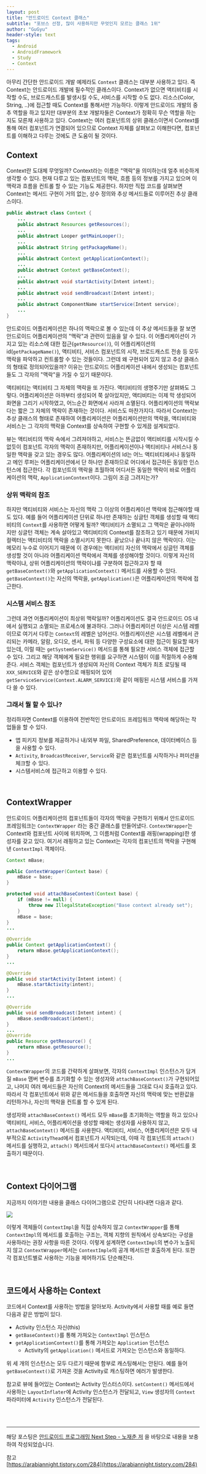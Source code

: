 ```yaml
---
layout: post
title: "안드로이드 Context 클래스"
subtitle: "포브스 선정, 많이 사용하지만 무엇인지 모르는 클래스 1위"
author: "GuGyu"
header-style: text
tags:
  - Android
  - AndroidFramework
  - Study
  - Context
---
```


아무리 간단한 안드로이드 개발 예제라도 `Context` 클래스는 대부분 사용하고 있다. 즉 Context는 안드로이드 개발에 필수적인 클래스이다. Context가 없으면 액티비티를 시작할 수도, 브로드캐스트를 발생시킬 수도, 서비스를 시작할 수도 없다. 리소스(Color, String, ..)에 접근할 때도 Context를 통해서만 가능하다. 이렇게 안드로이드 개발의 중추 역할을 하고 있지만 대부분의 초보 개발자들은 Context가 정확히 무슨 역할을 하는지도 모른채 사용하고 있다. Context는 여러 컴포넌트의 상위 클래스이면서 Context를 통해 여러 컴포넌트가 연결되어 있으므로 Context 자체를 살펴보고 이해한다면, 컴포넌트를 이해하고 다루는 것에도 큰 도움이 될 것이다.  

## Context  

Context란 도대체 무엇일까? Context라는 이름은 "맥락"을 의미하는데 얼추 비슷하게 생각할 수 있다. 현재 다루고 있는 컴포넌트의 맥락, 흐름 등의 정보를 가지고 있으며 이 맥락과 흐름을 컨트롤 할 수 있는 기능도 제공한다. 하지만 직접 코드를 살펴보면 Context는 메서드 구현이 거의 없는, 상수 정의와 추상 메서드들로 이루어진 추상 클래스이다.

```java
public abstract class Context {
    ...
    public abstract Resources getResources();
    ...
    public abstract Looper getMainLooper();
    ...
    public abstract String getPackageName();
    ...
    public abstract Context getApplicationContext();
    ...
    public abstract Context getBaseContext();
    ...
    public abstract void startActivity(Intent intent);
    ...
    public abstract void sendBroadcast(Intent intent);
    ...
    public abstract ComponentName startService(Intent service);
    ...
}
```

 안드로이드 어플리케이션은 하나의 맥락으로 볼 수 있는데 이 추상 메서드들을 잘 보면 안드로이드 어플리케이션의 "맥락"과 관련이 있음을 알 수 있다. 이 어플리케이션이 가지고 있는 리소스에 대한 접근(`getResource()`), 이 어플리케이션의 id(`getPackageName()`), 액티비티, 서비스 컴포넌트의 시작, 브로드캐스트 전송 등 모두 맥락을 파악하고 컨트롤할 수 있는 것들이다. 그런데 왜 구현되어 있지 않고 추상 클래스의 형태로 정의되어있을까? 이유는 안드로이드 어플리케이션 내에서 생성되는 컴포넌트들도 그 각자의 "맥락"을 가질 수 있기 때문이다.  

액티비티는 액티비티 그 자체의 맥락을 또 가진다. 액티비티의 생명주기만 살펴봐도 그렇다. 어플리케이션은 아까부터 생성되어 쭉 살아있지만, 액티비티는 이제 막 생성되어 화면을 그리기 시작하였고, 어느순간 화면에서 사라져 소멸된다. 어플리케이션의 맥락보다는 짧은 그 자체의 맥락이 존재하는 것이다. 서비스도 마찬가지다. 따라서 Context는 추상 클래스의 형태로 존재하여 어플리케이션은 어플리케이션만의 맥락을, 액티비티와 서비스는 그 각자의 맥락을 Context를 상속하여 구현할 수 있게끔 설계되었다.  

뷰는 액티비티의 맥락 속에서 그려져야하고, 서비스는 뜬금없이 액티비티를 시작시킬 수 없듯이 컴포넌트 각자의 맥락이 존재하지만, 어플리케이션이나 액티비티나 서비스나 동일한 맥락을 갖고 있는 경우도 많다. 어플리케이션의 Id는 어느 액티비티에서나 동일하고 메인 루퍼는 어플리케이션에서 단 하나만 존재하므로 어디에서 접근하든 동일한 인스턴스에 접근한다. 각 컴포넌트의 맥락을 초월하여 어디서든 동일한 맥락이 바로 어플리케이션의 맥락, `ApplicationContext`이다. 그림이 조금 그려지는가?  

### 상위 맥락의 참조

하지만 액티비티와 서비스는 자신의 맥락 그 이상의 어플리케이션 맥락에 접근해야할 때도 있다. 예를 들어 어플리케이션 단위로 하나만 존재하는 싱글턴 객체를 생성할 때 액티비티의 `Context`를 사용하면 어떻게 될까? 액티비티가 소멸되고 그 맥락은 끝이나야하지만 싱글턴 객체는 계속 살아있고 액티비티의 Context를 참조하고 있기 때문에 가비지컬렉터는 액티비티의 맥락을 소멸시키지 못한다. 끝났으나 끝나지 않은 맥락이다. 이는 메모리 누수로 이어지기 때문에 이 경우에는 액티비티 자신의 맥락에서 싱글턴 객체를 생성할 것이 아니라 어플리케이션 맥락에서 객체를 생성해야할 것이다. 이렇게 자신의 맥락이냐, 상위 어플리케이션의 맥락이냐를 구분하여 접근하고자 할 때 `getBaseContext()`와 `getApplicationContext()` 메서드를 사용할 수 있다. `getBaseContext()`는 자신의 맥락을, `getApplication()`은 어플리케이션의 맥락에 접근한다.

### 시스템 서비스 참조
그런데 과연 어플리케이션이 최상위 맥락일까? 어플리케이션도 결국 안드로이드 OS 내에서 실행되고 소멸되는 프로세스에 불과하다. 그러나 어플리케이션 이상은 시스템 레벨이므로 여기서 다루는 `Context`의 레벨은 넘어선다. 어플리케이션은 시스템 레벨에서 관리되는 카메라, 알람, 오디오, 센서, 파워 등 다양한 구성요소에 대한 접근이 필요할 때가 있는데, 이럴 때는 `getSystemService()` 메서드를 통해 필요한 서비스 객체에 접근할 수 있다. 그리고 해당 객체에게 필요한 행위를 요구하면 시스템이 이를 적절하게 수용해준다. 서비스 객체는 컴포넌트가 생성되여 자신의 Context 객체가 최초 로딩될 때 `XXX_SERVICE`와 같은 상수명으로 매핑되어 있어 `getServiceService(Context.ALARM_SERVICE)`와 같이 매핑된 시스템 서비스를 가져다 쓸 수 있다.



### 그래서 뭘 할 수 있나?  

정리하자면 Context를 이용하여 전반적인 안드로이드 프레임워크 맥락에 해당하는 작업들을 할 수 있다.

- 앱 피키지 정보를 제공하거나 내/외부 파일, SharedPreference, 데이터베이스 등을 사용할 수 있다.
- `Activity`, `BroadcastReceiver`, `Service`와 같은 컴포넌트를 시작하거나 퍼미션을 체크할 수 있다.
- 시스템서비스에 접근하고 이용할 수 있다.

<br>

## ContextWrapper 

안드로이드 어플리케이션의 컴포넌트들이 각자의 맥락을 구현하기 위해서 안드로이드 프레임워크는 `ContextWrapper` 라는 중간 클래스를 만들어냈다. `ContextWrapper`는 Context와 컴포넌트 사이에 위치하며, 그 이름처럼 Context를 래핑(wrapping)한 생성자를 갖고 있다. 여기서 래핑하고 있는 Context는 각자의 컴포넌트의 맥락을 구현해낸 `ContextImpl` 객체이다.

```java
Context mBase;

public ContextWrapper(Context base) {
    mBase = base;
}

protected void attachBaseContext(Context base) {
    if (mBase != null) {
        throw new IllegalStateException("Base context already set");
    }
    mBase = base;
}
...

@Override
public Context getApplicationContext() {
    return mBase.getApplicationContext();
}
...

@Override
public void startActivity(Intent intent) {
    mBase.startActivity(intent);
}
...

@Override
public void sendBroadcast(Intent intent) {
    mBase.sendBroadcast(intent);
}
...
@Override
public Resource getResource() {
    return mBase.getResource();
}
...
```

`ContextWrapper`의 코드를 간략하게 살펴보면, 각자의 `ContextImpl` 인스턴스가 담겨질 `mBase` 맴버 변수를 초기화할 수 있는 생성자와 `attachBaseContext()`가 구현되어있고, 나머지 여러 메서드들은 자신의 Context의 메서드들을 그대로 다시 호출하고 있다. 따라서 각 컴포넌트에서 위와 같은 메서드들을 호출하면 자신의 맥락에 맞는 반환값을 리턴하거나, 자신의 맥락을 컨트롤 할 수 있게 된다.

생성자와 `attachBaseContext()` 메서드 모두 `mBase`를 초기화하는 역할을 하고 있으나 액티비티, 서비스, 어플리케이션을 생성할 때에는 생성자를 사용하지 않고, `attachBaseContext()` 메서드를 사용한다. 액티비티, 서비스, 어플리케이션은 모두 내부적으로 `ActivityThead`에서 컴포넌트가 시작되는데, 이때 각 컴포넌트의 `attach()` 메서드를 실행하고, `attach()` 메서드에서 또다시 `attachBaseContext()` 메서드를 호출하기 때문이다. 

<br>

## Context 다이어그램  

지금까지 이야기한 내용을 클래스 다이어그램으로 간단히 나타내면 다음과 같다.

<img src="https://user-images.githubusercontent.com/57310034/105811471-096f2200-5ff0-11eb-98f6-ce05019f00d6.png"/>  

이렇게 객체들이 `ContextImpl`을 직접 상속하지 않고 `ContextWrapper`를 통해 `ContextImpl`의 메서드를 호출하는 구조는, 객체 지향의 원칙에서 상속보다는 구성을 사용하라는 권장 사항을 따른 것이다. 이렇게 설계하면 `ContextImpl`의 변수가 노출되지 않고 `ContextWrapper`에서는 `ContextImple`의 공개 메서드만 호출하게 된다. 또한 각 컴포넌트별로 사용하는 기능을 제어하기도 단순해진다.  

<br>

## 코드에서 사용하는 Context

코드에서 Context를 사용하는 방법을 알아보자. Activity에서 사용할 때를 예로 들면 다음과 같은 방법이 있다.

- Activity 인스턴스 자신(this)
- `getBaseContext()`를 통해 가져오는 `ContextImpl` 인스턴스
- `getApplicationContext()`를 통해 가져오는 `Application` 인스턴스
    - Activity의 `getApplication()` 메서드로 가져오는 인스턴스와 동일하다.

위 세 개의 인스턴스는 모두 다르기 때문에 함부로 캐스팅해서는 안된다. 예를 들어 `getBaseContext()`로 가져온 것을 Activity로 캐스팅하면 에러가 발생한다. 

참고로 뷰에 들어있는 Context는 Activity 인스터스이다. `setContent()` 메서드에서 사용하는 `LayoutInflater`에 Activity 인스턴스가 전달되고, `View` 생성자의 `Context` 파라미터에 `Activity` 인스턴스가 전달된다.


<br>
<br>


--- 
해당 포스팅은 [안드로이드 프로그래밍 Next Step - 노재춘 저](http://www.yes24.com/Product/Goods/41085242) 을 바탕으로 내용을 보충하여 작성되었습니다.


참고  
[https://arabiannight.tistory.com/284](https://arabiannight.tistory.com/284)